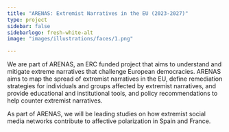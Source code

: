 ```yaml
---
title: "ARENAS: Extremist Narratives in the EU (2023-2027)"
type: project
sidebar: false
sidebarlogo: fresh-white-alt
image: "images/illustrations/faces/1.png"

---
```


We are part of ARENAS, an ERC funded project that aims to understand and mitigate extreme narratives that challenge European democracies. ARENAS aims to map the spread of extremist narratives in the EU, define remediation strategies for individuals and groups affected by extremist narratives, and provide educational and institutional tools, and policy recommendations to help counter extremist narratives.

As part of ARENAS, we will be leading studies on how extremist social media networks contribute to affective polarization in Spain and France.